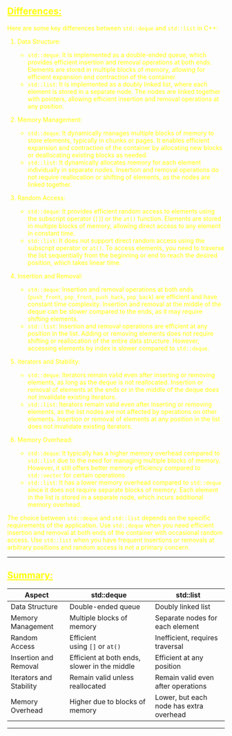 
## <font color="yellow"><u>Differences:</u></f>

Here are some key differences between `std::deque` and `std::list` in C++:

1. Data Structure:
   - `std::deque`: It is implemented as a double-ended queue, which provides efficient insertion and removal operations at both ends. Elements are stored in multiple blocks of memory, allowing for efficient expansion and contraction of the container.
   - `std::list`: It is implemented as a doubly linked list, where each element is stored in a separate node. The nodes are linked together with pointers, allowing efficient insertion and removal operations at any position.

2. Memory Management:
   - `std::deque`: It dynamically manages multiple blocks of memory to store elements, typically in chunks or pages. It enables efficient expansion and contraction of the container by allocating new blocks or deallocating existing blocks as needed.
   - `std::list`: It dynamically allocates memory for each element individually in separate nodes. Insertion and removal operations do not require reallocation or shifting of elements, as the nodes are linked together.

3. Random Access:
   - `std::deque`: It provides efficient random access to elements using the subscript operator (`[]`) or the `at()` function. Elements are stored in multiple blocks of memory, allowing direct access to any element in constant time.
   - `std::list`: It does not support direct random access using the subscript operator or `at()`. To access elements, you need to traverse the list sequentially from the beginning or end to reach the desired position, which takes linear time.

4. Insertion and Removal:
   - `std::deque`: Insertion and removal operations at both ends (`push_front`, `pop_front`, `push_back`, `pop_back`) are efficient and have constant time complexity. Insertion and removal at the middle of the deque can be slower compared to the ends, as it may require shifting elements.
   - `std::list`: Insertion and removal operations are efficient at any position in the list. Adding or removing elements does not require shifting or reallocation of the entire data structure. However, accessing elements by index is slower compared to `std::deque`.

5. Iterators and Stability:
   - `std::deque`: Iterators remain valid even after inserting or removing elements, as long as the deque is not reallocated. Insertion or removal of elements at the ends or in the middle of the deque does not invalidate existing iterators.
   - `std::list`: Iterators remain valid even after inserting or removing elements, as the list nodes are not affected by operations on other elements. Insertion or removal of elements at any position in the list does not invalidate existing iterators.

6. Memory Overhead:
   - `std::deque`: It typically has a higher memory overhead compared to `std::list` due to the need for managing multiple blocks of memory. However, it still offers better memory efficiency compared to `std::vector` for certain operations.
   - `std::list`: It has a lower memory overhead compared to `std::deque` since it does not require separate blocks of memory. Each element in the list is stored in a separate node, which incurs additional memory overhead.

The choice between `std::deque` and `std::list` depends on the specific requirements of the application. Use `std::deque` when you need efficient insertion and removal at both ends of the container with occasional random access. Use `std::list` when you have frequent insertions or removals at arbitrary positions and random access is not a primary concern.

---
## <font color="yellow"><u>Summary:</u></f>

|Aspect|std::deque|std::list|
|---|---|---|
|Data Structure|Double-ended queue|Doubly linked list|
|Memory Management|Multiple blocks of memory|Separate nodes for each element|
|Random Access|Efficient using `[]` or `at()`|Inefficient, requires traversal|
|Insertion and Removal|Efficient at both ends, slower in the middle|Efficient at any position|
|Iterators and Stability|Remain valid unless reallocated|Remain valid even after operations|
|Memory Overhead|Higher due to blocks of memory|Lower, but each node has extra overhead|

---

